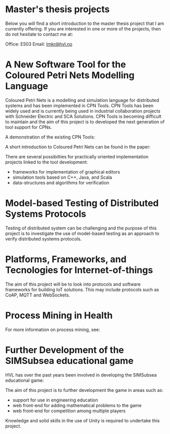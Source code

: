 # Master's thesis projects

Below you will find a short introduction to the master thesis project that I am currently offering. If you are interested in one or more of the projects, then do not hesitate to contact me at:

Office: E503
Email:  lmkr@hvl.no

# A New Software Tool for the Coloured Petri Nets Modelling Language

Coloured Petri Nets is a modelling and simulation language for distributed systems and has been implemented in CPN Tools. CPN Tools has been widely used and is currently being used in industrial collaboration projects with Schneider Electric and SCA Solutions. CPN Tools is becoming difficult to maintain and the aim of this project is to developed the next generation of tool support for CPNs. 

A demonstration of the existing CPN Tools: 

A short introduction to Coloured Petri Nets can be found in the paper:

There are several possibilties for practically oriented implementation projects linked to the tool development:

- frameworks for implementation of graphical editors
- simulation tools based on C++, Java, and Scala
- data-structures and algorithms for verification

# Model-based Testing of Distributed Systems Protocols

Testing of distributed system can be challenging and the purpose of this project is to investigate the use of model-based testing as an approach to verify distributed systems protocols.

# Platforms, Frameworks, and Tecnologies for Internet-of-things

The aim of this project will be to look into protocols and software frameworks for building IoT solutions. This may include protocols such as CoAP, MQTT and WebSockets.

# Process Mining in Health

For more information on process mining, see: 

# Further Development of the SIMSubsea educational game

HVL has over the past years been involved in developing the SIMSubsea educational game:

The aim of this project is to further development the game in areas such as:

- support for use in engineering education
- web front-end for adding mathematical problems to the game 
- web front-end for competition among multiple players

Knowledge and solid skills in the use of Unity is required to undertake this project.


